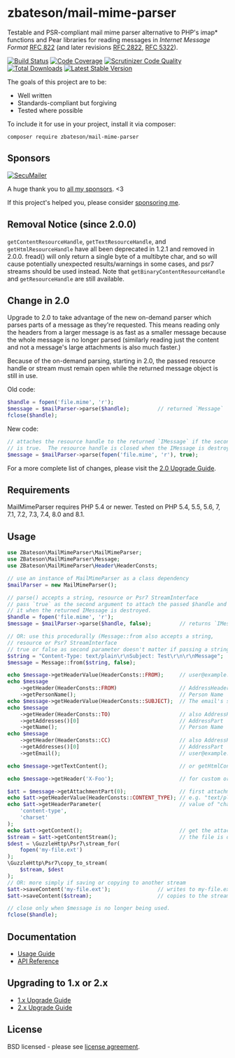 # zbateson/mail-mime-parser

Testable and PSR-compliant mail mime parser alternative to PHP's imap* functions and Pear libraries for reading messages in _Internet Message Format_ [RFC 822](http://tools.ietf.org/html/rfc822) (and later revisions [RFC 2822](http://tools.ietf.org/html/rfc2822), [RFC 5322](http://tools.ietf.org/html/rfc5322)).

[![Build Status](https://github.com/zbateson/mail-mime-parser/actions/workflows/tests.yml/badge.svg)](https://github.com/zbateson/mail-mime-parser/actions/workflows/tests.yml)
[![Code Coverage](https://scrutinizer-ci.com/g/zbateson/mail-mime-parser/badges/coverage.png?b=master)](https://scrutinizer-ci.com/g/zbateson/mail-mime-parser/?branch=master)
[![Scrutinizer Code Quality](https://scrutinizer-ci.com/g/zbateson/mail-mime-parser/badges/quality-score.png?b=master)](https://scrutinizer-ci.com/g/zbateson/mail-mime-parser/?branch=master)
[![Total Downloads](https://poser.pugx.org/zbateson/mail-mime-parser/downloads)](//packagist.org/packages/zbateson/mail-mime-parser)
[![Latest Stable Version](https://poser.pugx.org/zbateson/mail-mime-parser/v)](//packagist.org/packages/zbateson/mail-mime-parser)

The goals of this project are to be:

* Well written
* Standards-compliant but forgiving
* Tested where possible

To include it for use in your project, install it via composer:

```
composer require zbateson/mail-mime-parser
```

## Sponsors

[![SecuMailer](https://mail-mime-parser.org/sponsors/logo-secumailer.png)](https://secumailer.com)

A huge thank you to [all my sponsors](https://github.com/sponsors/zbateson). <3

If this project's helped you, please consider [sponsoring me](https://github.com/sponsors/zbateson).

## Removal Notice (since 2.0.0)

`getContentResourceHandle`, `getTextResourceHandle`, and `getHtmlResourceHandle` have all been deprecated in 1.2.1 and removed in 2.0.0. fread() will only return a single byte of a multibyte char, and so will cause potentially unexpected results/warnings in some cases, and psr7 streams should be used instead. Note that `getBinaryContentResourceHandle` and `getResourceHandle` are still available.

## Change in 2.0

Upgrade to 2.0 to take advantage of the new on-demand parser which parses parts of a message as they're requested.  This means reading only the headers from a larger message is as fast as a smaller message because the whole message is no longer parsed (similarly reading just the content and not a message's large attachments is also much faster.)

Because of the on-demand parsing, starting in 2.0, the passed resource handle or stream must remain open while the returned message object is still in use.

Old code:
```php
$handle = fopen('file.mime', 'r');
$message = $mailParser->parse($handle);         // returned `Message`
fclose($handle);
```

New code:
```php
// attaches the resource handle to the returned `IMessage` if the second parameter
// is true.  The resource handle is closed when the IMessage is destroyed.
$message = $mailParser->parse(fopen('file.mime', 'r'), true);
```

For a more complete list of changes, please visit the [2.0 Upgrade Guide](https://mail-mime-parser.org/upgrade-2.0).

## Requirements

MailMimeParser requires PHP 5.4 or newer.  Tested on PHP 5.4, 5.5, 5.6, 7, 7.1, 7.2, 7.3, 7.4, 8.0 and 8.1.

## Usage

```php
use ZBateson\MailMimeParser\MailMimeParser;
use ZBateson\MailMimeParser\Message;
use ZBateson\MailMimeParser\Header\HeaderConsts;

// use an instance of MailMimeParser as a class dependency
$mailParser = new MailMimeParser();

// parse() accepts a string, resource or Psr7 StreamInterface
// pass `true` as the second argument to attach the passed $handle and close
// it when the returned IMessage is destroyed.
$handle = fopen('file.mime', 'r');
$message = $mailParser->parse($handle, false);         // returns `IMessage`

// OR: use this procedurally (Message::from also accepts a string,
// resource or Psr7 StreamInterface
// true or false as second parameter doesn't matter if passing a string.
$string = "Content-Type: text/plain\r\nSubject: Test\r\n\r\nMessage";
$message = Message::from($string, false);

echo $message->getHeaderValue(HeaderConsts::FROM);     // user@example.com
echo $message
    ->getHeader(HeaderConsts::FROM)                    // AddressHeader
    ->getPersonName();                                 // Person Name
echo $message->getHeaderValue(HeaderConsts::SUBJECT);  // The email's subject
echo $message
    ->getHeader(HeaderConsts::TO)                      // also AddressHeader
    ->getAddresses()[0]                                // AddressPart
    ->getName();                                       // Person Name
echo $message
    ->getHeader(HeaderConsts::CC)                      // also AddressHeader
    ->getAddresses()[0]                                // AddressPart
    ->getEmail();                                      // user@example.com

echo $message->getTextContent();                       // or getHtmlContent()

echo $message->getHeader('X-Foo');                     // for custom or undocumented headers

$att = $message->getAttachmentPart(0);                 // first attachment
echo $att->getHeaderValue(HeaderConsts::CONTENT_TYPE); // e.g. "text/plain"
echo $att->getHeaderParameter(                         // value of "charset" part
    'content-type',
    'charset'
);
echo $att->getContent();                               // get the attached file's contents
$stream = $att->getContentStream();                    // the file is decoded automatically
$dest = \GuzzleHttp\Psr7\stream_for(
    fopen('my-file.ext')
);
\GuzzleHttp\Psr7\copy_to_stream(
    $stream, $dest
);
// OR: more simply if saving or copying to another stream
$att->saveContent('my-file.ext');               // writes to my-file.ext
$att->saveContent($stream);                     // copies to the stream

// close only when $message is no longer being used.
fclose($handle);

```

## Documentation

* [Usage Guide](https://mail-mime-parser.org/)
* [API Reference](https://mail-mime-parser.org/api/2.2)

## Upgrading to 1.x or 2.x

* [1.x Upgrade Guide](https://mail-mime-parser.org/upgrade-1.0)
* [2.x Upgrade Guide](https://mail-mime-parser.org/upgrade-2.0)

## License

BSD licensed - please see [license agreement](https://github.com/zbateson/mail-mime-parser/blob/master/LICENSE).
